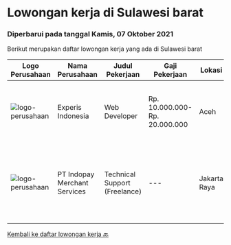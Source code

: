 
  # Lowongan kerja di Sulawesi barat

  ### Diperbarui pada tanggal Kamis, 07 Oktober 2021

  Berikut merupakan daftar lowongan kerja yang ada di Sulawesi barat

  |Logo Perusahaan | Nama Perusahaan | Judul Pekerjaan | Gaji Pekerjaan | Lokasi | Deskripsi | Tanggal diunggah | Pranala |
  | -------------- | --------------- | --------------- | --------- | --------- | -------------- | ------- | ----------- |
  |![logo-perusahaan](https://image-service-cdn.seek.com.au/314ed38ba58cf54b5555f434a5bf338661292eb7/ee4dce1061f3f616224767ad58cb2fc751b8d2dc)|Experis Indonesia|Web Developer|Rp. 10.000.000-Rp. 20.000.000|Aceh|On behalf of our client, we are looking for a Web Developer with these following details: Responsibilities: Website and software application...|Rabu, 06 Oktober 2021|https://www.jobstreet.co.id/id/job/web-developer-3649693?token=0~e92dc2a8-5b00-4072-8c82-f223d3d3edeb&sectionRank=1&jobId=jobstreet-id-job-3649693|
|![logo-perusahaan](https://image-service-cdn.seek.com.au/d121f42b9bb792fd59f63f86da3bf9814e0334b9/ee4dce1061f3f616224767ad58cb2fc751b8d2dc)|PT Indopay Merchant Services|Technical Support (Freelance)|---|Jakarta Raya|Deskripsi pekerjaan: Melakukan pengecekan mesin EDC Memastikan kondisi mesin tersebut Memberikan pengarahan dan training atas penggunaan mesin EDC...|Senin, 13 September 2021|https://www.jobstreet.co.id/id/job/technical-support-freelance-3626491?token=0~e92dc2a8-5b00-4072-8c82-f223d3d3edeb&sectionRank=2&jobId=jobstreet-id-job-3626491|


  [Kembali ke daftar lowongan kerja 🔙](../README.md#daftar-lowongan-kerja)
  